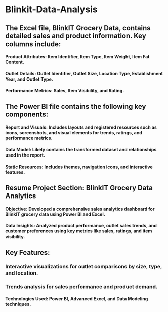 # Blinkit-Data-Analysis
## The Excel file, BlinkIT Grocery Data, contains detailed sales and product information. Key columns include:

#### Product Attributes: Item Identifier, Item Type, Item Weight, Item Fat Content.
#### Outlet Details: Outlet Identifier, Outlet Size, Location Type, Establishment Year, and Outlet Type.
#### Performance Metrics: Sales, Item Visibility, and Rating.

## The Power BI file contains the following key components:

#### Report and Visuals: Includes layouts and registered resources such as icons, screenshots, and visual elements for trends, ratings, and performance metrics.
#### Data Model: Likely contains the transformed dataset and relationships used in the report.
#### Static Resources: Includes themes, navigation icons, and interactive features.

## Resume Project Section: BlinkIT Grocery Data Analytics
#### Objective: Developed a comprehensive sales analytics dashboard for BlinkIT grocery data using Power BI and Excel.
#### Data Insights: Analyzed product performance, outlet sales trends, and customer preferences using key metrics like sales, ratings, and item visibility.
## Key Features:
### Interactive visualizations for outlet comparisons by size, type, and location.
### Trends analysis for sales performance and product demand.
#### Technologies Used: Power BI, Advanced Excel, and Data Modeling techniques.

